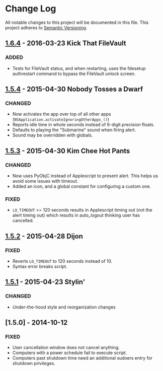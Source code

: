 # Change Log
All notable changes to this project will be documented in this file.
This project adheres to [Semantic Versioning](http://semver.org/).

## [1.6.4] - 2016-03-23 Kick That FileVault
### ADDED
- Tests for FileVault status, and when restarting, uses the fdesetup authrestart command to bypass the FileVault unlock screen.

## [1.5.4] - 2015-04-30 Nobody Tosses a Dwarf
### CHANGED
- Now activates the app over top of all other apps (```NSApplication.activateIgnoringOtherApps_()```)
- Reports idle time in whole seconds instead of 6-digit precision floats.
- Defaults to playing the "Submarine" sound when firing alert.
- Sound may be overridden with globals.

## [1.5.3] - 2015-04-30 Kim Chee Hot Pants
### CHANGED
- Now uses PyObjC instead of Applescript to present alert. This helps us avoid some issues with timeout.
- Added an icon, and a global constant for configuring a custom one.

### FIXED
- ```LO_TIMEOUT``` >= 120 seconds results in Applescript timing out (not the alert timing out) which results in auto_logout thinking user has cancelled.

## [1.5.2] - 2015-04-28 Dijon
### FIXED
- Reverts ```LO_TIMEOUT``` to 120 seconds instead of 10.
- Syntax error breaks script.

## [1.5.1] - 2015-04-23 Stylin'
### CHANGED
- Under-the-hood style and reorganization changes

## [1.5.0] - 2014-10-12
### FIXED
- User cancellation window does not cancel anything.
- Computers with a power schedule fail to execute script.
- Computers past shutdown time need an additional sudoers entry for shutdown privileges.

[unreleased]: https://github.com/sheagcraig/yo/compare/1.6.4...HEAD
[1.6.4]: https://github.com/sheagcraig/yo/compare/1.5.4...HEAD
[1.5.4]: https://github.com/sheagcraig/auto_logout/compare/1.5.3...1.5.4
[1.5.3]: https://github.com/sheagcraig/auto_logout/compare/1.5.2...1.5.3
[1.5.2]: https://github.com/sheagcraig/auto_logout/compare/1.5.1...1.5.2
[1.5.1]: https://github.com/sheagcraig/auto_logout/compare/1.5...1.5.1
